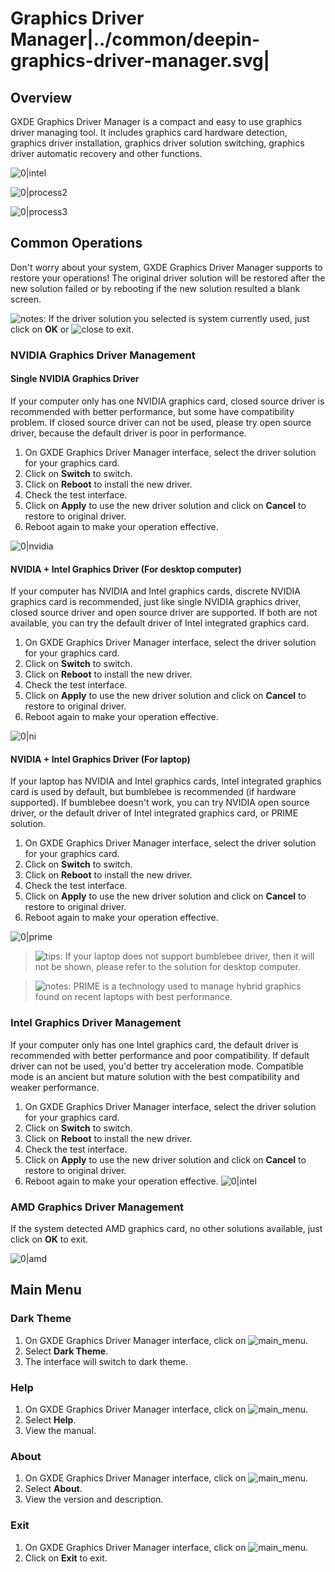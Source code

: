 # Graphics Driver Manager|../common/deepin-graphics-driver-manager.svg|

## Overview

GXDE Graphics Driver Manager is a compact and easy to use graphics driver managing tool. It includes graphics card hardware detection, graphics driver installation, graphics driver solution switching,  graphics driver automatic recovery and other functions.

 ![0|intel](jpg/intel.jpg)

 ![0|process2](jpg/process2.jpg)

 ![0|process3](jpg/process3.jpg)

## Common Operations

Don't worry about your system, GXDE Graphics Driver Manager supports to restore your operations! The original driver solution will be restored after the new solution failed or by rebooting if the new solution resulted a blank screen.

![notes](icon/notes.svg): If the driver solution you selected is system currently used, just click on **OK** or ![close](icon/close.svg) to exit.

### NVIDIA Graphics Driver Management
#### Single NVIDIA Graphics Driver 
If your computer only has one NVIDIA graphics card, closed source driver is recommended with better performance, but some have compatibility problem. If closed source driver can not be used, please try open source driver, because the default driver is poor in performance.

1. On GXDE Graphics Driver Manager interface, select the driver solution for your graphics card.
2. Click on **Switch** to switch.
3. Click on **Reboot** to install the new driver.
4. Check the test interface. 
5. Click on **Apply** to use the new driver solution and click on **Cancel** to restore to original driver.
6. Reboot again to make your operation effective.

 ![0|nvidia](jpg/nvidia.jpg)

#### NVIDIA + Intel Graphics Driver (For desktop computer)
If your computer has NVIDIA and Intel graphics cards, discrete NVIDIA graphics card is recommended, just like single NVIDIA graphics driver, closed source driver and open source driver are supported. If both are not available, you can try the default driver of Intel integrated graphics card.

1. On GXDE Graphics Driver Manager interface, select the driver solution for your graphics card.
2. Click on **Switch** to switch.
3. Click on **Reboot** to install the new driver.
4. Check the test interface. 
5. Click on **Apply** to use the new driver solution and click on **Cancel** to restore to original driver.
6. Reboot again to make your operation effective.

 ![0|ni](jpg/ni.jpg)

#### NVIDIA + Intel Graphics Driver (For laptop)
If your laptop has NVIDIA and Intel graphics cards, Intel integrated graphics card is used by default, but bumblebee is recommended (if hardware supported).  If bumblebee doesn't work, you can try NVIDIA open source driver, or the default driver of Intel integrated graphics card, or PRIME solution.

1. On GXDE Graphics Driver Manager interface, select the driver solution for your graphics card.
2. Click on **Switch** to switch.
3. Click on **Reboot** to install the new driver.
4. Check the test interface. 
5. Click on **Apply** to use the new driver solution and click on **Cancel** to restore to original driver.
6. Reboot again to make your operation effective.

 ![0|prime](jpg/prime.jpg)

> ![tips](icon/tips.svg): If your laptop does not support bumblebee driver, then it will not be shown, please refer to the solution for desktop computer.

> ![notes](icon/notes.svg): PRIME is a technology used to manage hybrid graphics found on recent laptops with best performance.

### Intel Graphics Driver Management
If your computer only has one Intel graphics card, the default driver is recommended with better performance and poor compatibility. If default driver can not be used, you'd better try acceleration mode. Compatible mode is an ancient but mature solution with the best compatibility and weaker performance.

1. On GXDE Graphics Driver Manager interface, select the driver solution for your graphics card.
2. Click on **Switch** to switch.
3. Click on **Reboot** to install the new driver.
4. Check the test interface. 
5. Click on **Apply** to use the new driver solution and click on **Cancel** to restore to original driver.
6. Reboot again to make your operation effective.
 ![0|intel](jpg/intel.jpg)



### AMD Graphics Driver Management
If the system detected AMD graphics card, no other solutions available,  just click on **OK** to exit.

 ![0|amd](jpg/amd.jpg)

## Main Menu

### Dark Theme

1. On GXDE Graphics Driver Manager interface, click on ![main_menu](icon/main_menu.svg).
2. Select **Dark Theme**.
3. The interface will switch to dark theme.

### Help

1. On GXDE Graphics Driver Manager interface, click on ![main_menu](icon/main_menu.svg).
2. Select **Help**.
3. View the manual.

### About

1. On GXDE Graphics Driver Manager interface, click on ![main_menu](icon/main_menu.svg).
2. Select **About**.
3. View the version and description.



### Exit

1. On GXDE Graphics Driver Manager interface, click on ![main_menu](icon/main_menu.svg).
2. Click on **Exit** to exit.
